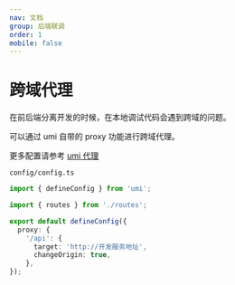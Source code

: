 ```yaml
---
nav: 文档
group: 后端联调
order: 1
mobile: false
---
```


# 跨域代理

在前后端分离开发的时候，在本地调试代码会遇到跨域的问题。

可以通过 umi 自带的 proxy 功能进行跨域代理。

更多配置请参考 [umi 代理](https://umijs.org/docs/guides/proxy)

`config/config.ts`

```ts
import { defineConfig } from 'umi';

import { routes } from './routes';

export default defineConfig({
  proxy: {
    '/api': {
      target: 'http://开发服务地址',
      changeOrigin: true,
    },
});
```
